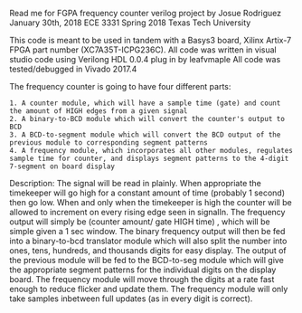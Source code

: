 Read me for FGPA frequency counter verilog project by Josue Rodriguez
January 30th, 2018
ECE 3331 Spring 2018 Texas Tech University

This code is meant to be used in tandem with a Basys3 board, Xilinx Artix-7 FPGA part number (XC7A35T-ICPG236C).
All code was written in visual studio code using Verilong HDL 0.0.4 plug in by leafvmaple
All code was tested/debugged in Vivado 2017.4

The frequency counter is going to have four different parts:

    1. A counter module, which will have a sample time (gate) and count the amount of HIGH edges from a given signal
    2. A binary-to-BCD module which will convert the counter's output to BCD
    3. A BCD-to-segment module which will convert the BCD output of the previous module to corresponding segment patterns
    4. A frequency module, which incorporates all other modules, regulates sample time for counter, and displays segment patterns to the 4-digit 7-segment on board display
    
Description:    The signal will be read in plainly. When appropriate the timekeeper will
                go high for a constant amount of time (probably 1 second) then go low.
                When and only when the timekeeper is high the counter will be allowed to 
                increment on every rising edge seen in signalIn. The frequency output will
                simply be (counter amount/ gate HIGH time) , which will be simple given a 1 sec window.
                The binary frequency output will then be fed into a binary-to-bcd translator module which
                will also split the number into ones, tens, hundreds, and thousands digits for easy display.
                The output of the previous module will be fed to the BCD-to-seg module which will give
                the appropriate segment patterns for the individual digits on the display board.
                The frequency module will move through the digits at a rate fast enough to reduce flicker
                and update them. The frequency module will only take samples inbetween full updates (as in every digit is correct).